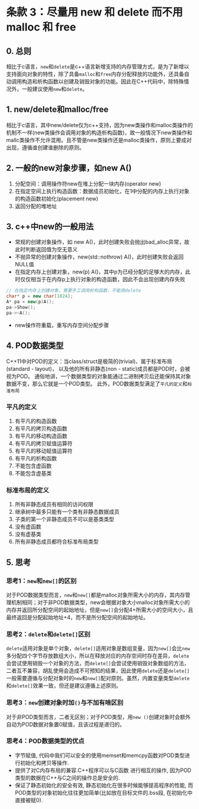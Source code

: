 # 条款 3：尽量用 new 和 delete 而不用 malloc 和 free

## 0. 总则

相比于c语言，`new`和`delete`是c++语言新增支持的内存管理方式，是为了新增以支持面向对象的特性，除了具备`malloc`和`free`内存分配释放的功能外，还具备自动调用构造和析构函数以创建及销毁对象的功能。因此在C++代码中，除特殊情况外，一般建议使用`new`和`delete`。

## 1. new/delete和malloc/free

相比于c语言，其中new/delete仅为c++支持，因为new类操作和malloc类操作的机制不一样(new类操作会调用对象的构造析构函数)，故一般情况下new类操作和mallc类操作不允许混用。且不管是new类操作还是malloc类操作，原则上要成对出现，遵循谁创建谁删除的原则。

## 2. 一般的new对象步骤，如new A()

1. 分配空间：调用操作符new在堆上分配一块内存(operator new)
2. 在指定空间上执行构造函数：数据成员初始化，在1中分配的内存上执行对象的构造函数初始化(placement new)
3. 返回分配的堆地址

## 3. c++中new的一般用法

* 常规的创建对象操作，如 new A()，此时创建失败会抛出bad_alloc异常，故此时判断返回值为空无意义
* 不抛异常的创建对象操作，new(std::nothrow) A()，此时创建失败会返回NULL值
* 在指定内存上创建对象，new(p) A()，其中p为已经分配的足够大的内存，此时仅仅相当于在内存p上执行对象的构造函数，因此不会出现创建内存失败

```cpp
// 在指定内存上创建对象，需要手工调用析构函数，不能用delete
char* p = new char[1024];
A* pa = new(p)A();
pa->Show();
pa->~A();
```

* new操作符重载，重写内存空间分配步骤

## 4. POD数据类型

C++11中对POD的定义：当class/struct是极简的(trivial)、属于标准布局(standard - layout)，
以及他的所有非静态(non - static)成员都是POD时，会被视为POD。
通俗地讲，一个数据类型的对象能通过二进制拷贝后还能保持其对象数据不变，那么它就是一个POD类型。
此外，POD数据类型满足了`平凡的定义`和`标准布局`

### 平凡的定义

1. 有平凡的构造函数
2. 有平凡的拷贝构造函数
3. 有平凡的移动构造函数
4. 有平凡的拷贝赋值运算符
5. 有平凡的移动赋值运算符
6. 有平凡的析构函数
7. 不能包含虚函数
8. 不能包含虚基类

### 标准布局的定义

1. 所有非静态成员有相同的访问权限
2. 继承树中最多只能有一个类有非静态数据成员
3. 子类的第一个非静态成员不可以是基类类型
4. 没有虚函数
5. 没有虚基类
6. 所有非静态成员都符合标准布局类型

## 5. 思考

### 思考1：`new`和`new[]`的区别

对于POD数据类型而言，`new`和`new[]`都是malloc对象所需大小的内存，其内存管理机制相同；对于非POD数据类型，new会根据对象大小malloc对象所需大小的内存并返回所分配空间的起始地址，但是`new[]`会分配4+所需大小的空间大小，且最终返回是分配起始地址+4，而不是所分配空间的起始地址。

### 思考2：`delete`和`delete[]`区别

`delete`适用对象是单个对象，`delete[]`适用对象是数组变量，因为`new[]`会比`new`多分配四个字节存放数组大小，所以在释放对应的内存空间时存在差异，`delete`会尝试使用销毁一个对象的方法，而`delete[]`会尝试使用销毁对象数组的方法，二者互不兼容，胡乱使用会造成不可预知的结果，因此使用`delete`还是`delete[]`一般需要遵循与分配对象时的`new`和`new[]`配对原则。虽然，内置变量类型`delete`和`delete[]`效果一致，但还是建议遵循上述原则。

### 思考3：`new`创建对象时加`()`与不加有啥区别

对于非POD类型而言，二者无区别；对于POD类型，用`new ()`创建对象时会额外自动为POD数据对象置0赋值，且该过程是递归的。

### 思考4：POD数据类型的优点

* 字节赋值, 代码中我们可以安全的使用memset和memcpy函数对POD类型进行初始化和拷贝等操作.
* 提供了对C内存布局的兼容.C++程序可以与C函数 进行相互的操作, 因为POD类型的数据在C++与C之间的操作总是安全的.
* 保证了静态初始化的安全有效, 静态初始化在很多时候能够提高程序的性能, 而POD类型的对象初始化往往更加简单(比如放在目标文件的.bss段, 在初始化中直接被赋0).